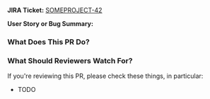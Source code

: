 <!--
You've got a Pull Request you want to submit? Awesome!
This PR template is here to help ensure you're setup for success:
  please fill it out to help ensure that your PR is complete and ready for approval.
-->

**JIRA Ticket:**
[SOMEPROJECT-42](https://jira.cms.gov/browse/SOMEPROJECT-42)

**User Story or Bug Summary:**

<!-- Please copy-paste the brief user story or bug description that this PR is intended to address. -->

### What Does This PR Do?

<!--
Add detailed description & discussion of changes here.
The contents of this section should be used as your commit message (unless you merge the PR via a merge commit, of course).

Please follow standard Git commit message guidelines:
* First line should be a capitalized, short (50 chars or less) summary.
* The rest of the message should be in standard Markdown format, wrapped to 72 characters.
* Describe your changes in imperative mood, e.g. "make xyzzy do frotz" instead of "[This patch] makes xyzzy do frotz" or "[I] changed xyzzy to do frotz", as if you are giving orders to the codebase to change its behavior.
* List all relevant Jira issue keys, one per line at the end of the message, per: <https://confluence.atlassian.com/jirasoftwarecloud/processing-issues-with-smart-commits-788960027.html>.

Reference: <https://git-scm.com/book/en/v2/Distributed-Git-Contributing-to-a-Project>.
-->

### What Should Reviewers Watch For?

<!--
Add some items to the following list, or remove the entire section if it doesn't apply for some reason.

Common items include:
* Is this likely to address the goals expressed in the user story?
* Are any additional documentation updates needed?
* Are there any unhandled and/or untested edge cases you can think of?
* Is user input properly sanitized & handled?
* Does this make any backwards-incompatible changes that might break end user clients?
* Can you find any bugs if you run the code locally and test it manually?
-->

If you're reviewing this PR, please check these things, in particular:

- TODO

